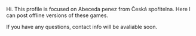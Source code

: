 Hi. This profile is focused on Abeceda penez from Česká spořitelna.
Here I can post offline versions of these games.

If you have any questions, contact info will be avaliable soon.
